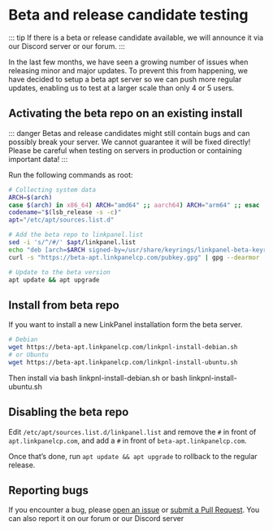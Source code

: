 # Beta and release candidate testing

::: tip
If there is a beta or release candidate available, we will announce it via our Discord server or our forum.
:::

In the last few months, we have seen a growing number of issues when releasing minor and major updates. To prevent this from happening, we have decided to setup a beta apt server so we can push more regular updates, enabling us to test at a larger scale than only 4 or 5 users.

## Activating the beta repo on an existing install

::: danger
Betas and release candidates might still contain bugs and can possibly break your server. We cannot guarantee it will be fixed directly! Please be careful when testing on servers in production or containing important data!
:::

Run the following commands as root:

```bash
# Collecting system data
ARCH=$(arch)
case $(arch) in x86_64) ARCH="amd64" ;; aarch64) ARCH="arm64" ;; esac
codename="$(lsb_release -s -c)"
apt="/etc/apt/sources.list.d"

# Add the beta repo to linkpanel.list
sed -i 's/^/#/' $apt/linkpanel.list
echo "deb [arch=$ARCH signed-by=/usr/share/keyrings/linkpanel-beta-keyring.gpg] https://beta-apt.linkpanelcp.com/ $codename main" >> $apt/linkpanel.list
curl -s "https://beta-apt.linkpanelcp.com/pubkey.gpg" | gpg --dearmor | tee /usr/share/keyrings/linkpanel-beta-keyring.gpg > /dev/null 2>&1

# Update to the beta version
apt update && apt upgrade
```

## Install from beta repo

If you want to install a new LinkPanel installation form the beta server.

```bash
# Debian
wget https://beta-apt.linkpanelcp.com/linkpnl-install-debian.sh
# or Ubuntu
wget https://beta-apt.linkpanelcp.com/linkpnl-install-ubuntu.sh
```

Then install via bash linkpnl-install-debian.sh or bash linkpnl-install-ubuntu.sh

## Disabling the beta repo

Edit `/etc/apt/sources.list.d/linkpanel.list` and remove the `#` in front of `apt.linkpanelcp.com`, and add a `#` in front of `beta-apt.linkpanelcp.com`.

Once that’s done, run `apt update && apt upgrade` to rollback to the regular release.

## Reporting bugs

If you encounter a bug, please [open an issue](https://github.com/ATSiCorp/LinkPanel-V3/issues/new/choose) or [submit a Pull Request](https://github.com/ATSiCorp/LinkPanel-V3/pulls). You can also report it on our forum or our Discord server
